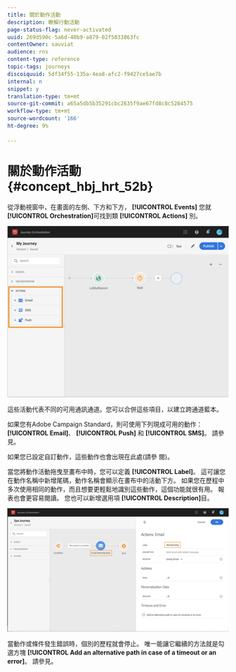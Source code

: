 ```yaml
---
title: 關於動作活動
description: 瞭解行動活動
page-status-flag: never-activated
uuid: 269d590c-5a6d-40b9-a879-02f5033863fc
contentOwner: sauviat
audience: rns
content-type: reference
topic-tags: journeys
discoiquuid: 5df34f55-135a-4ea8-afc2-f9427ce5ae7b
internal: n
snippet: y
translation-type: tm+mt
source-git-commit: a65a5db5b35291cbc2635f9ae67fd8c8c5284575
workflow-type: tm+mt
source-wordcount: '166'
ht-degree: 9%

---
```



# 關於動作活動 {#concept_hbj_hrt_52b}

從浮動視窗中，在畫面的左側、下方和下方， **[!UICONTROL Events]** 您就 **[!UICONTROL Orchestration]**&#x200B;可找到類 **[!UICONTROL Actions]** 別。

![](../assets/journey58.png)

這些活動代表不同的可用通訊通道。您可以合併這些項目，以建立跨通道藍本。

如果您有Adobe Campaign Standard，則可使用下列現成可用的動作： **[!UICONTROL Email]**、 **[!UICONTROL Push]** 和 **[!UICONTROL SMS]**。 請參見[](../building-journeys/using-adobe-campaign-actions.md)。

如果您已設定自訂動作，這些動作也會出現在此處(請參 [](../building-journeys/using-custom-actions.md)閱)。

當您將動作活動拖曳至畫布中時，您可以定義 **[!UICONTROL Label]**。 這可讓您在動作名稱中新增尾碼，動作名稱會顯示在畫布中的活動下方。 如果您在歷程中多次使用相同的動作，而且想要更輕鬆地識別這些動作，這個功能就很有用。 報表也會更容易閱讀。 您也可以新增選用項 **[!UICONTROL Description]**&#x200B;目。

![](../assets/journey59bis.png)

當動作或條件發生錯誤時，個別的歷程就會停止。 唯一能讓它繼續的方法就是勾選方塊 **[!UICONTROL Add an alternative path in case of a timeout or an error]**。 請參見[](../building-journeys/using-the-journey-designer.md#paths)。
